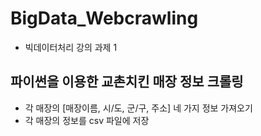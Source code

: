 # BigData_Webcrawling
- 빅데이터처리 강의 과제 1

## 파이썬을 이용한 교촌치킨 매장 정보 크롤링
- 각 매장의 [매장이름, 시/도, 군/구, 주소] 네 가지 정보 가져오기
- 각 매장의 정보를 csv 파일에 저장
